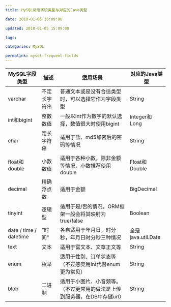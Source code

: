 ```yaml
---
title: MySQL常用字段类型与对应的Java类型

date: 2018-01-05 15:09:00

updated: 2018-01-05 15:09:00

tags: 

categories: MySQL

permalink: mysql-frequent-fields
---
```


| MySQL字段类型          | 描述         | 适用场景                                                     | 对应的Java类型     |
| ---------------------- | ------------ | ------------------------------------------------------------ | ------------------ |
| varchar                | 不定长字符串 | 普通文本或是没有合适类型时，可以选择它作为字段类型           | String             |
| int和bigint            | 整数数值     | 一般以int作为数字的默认选择，数值很大时使用bigint            | Integer和Long      |
| char                   | 定长字符串   | 适用于盐、md5加密后的密码等情况                              | String             |
| float和double          | 小数数值     | 适用于各种小数，除非金额等情况，小数推荐使用double           | Float和Double      |
| decimal                | 精确浮点数   | 适用于金额                                                   | BigDecimal         |
| tinyint                | 逻辑型       | 适用于是/否的情况，ORM框架一般会将其映射为true/false         | Boolean            |
| date / time / datetime | “时间”       | 各自适用于年月日，时分秒，年月日时分秒三种情况               | 全是java.util.Date |
| text                   | 文本         | 适用于富文本、文章正文等                                     | String             |
| enum                   | 枚举         | 适用于性别、订单状态等（不过感觉用int代替enum更为常见）      | String             |
| blob                   | 二进制       | 适用于小图片、小音频等。（不过更常用的做法是上传到服务器，在DB中存储url） | String             |

